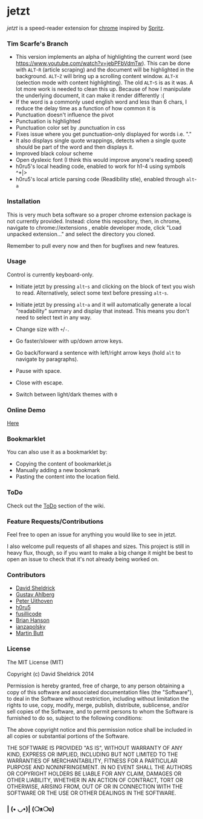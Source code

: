 # jetzt

*jetzt* is a speed-reader extension for [chrome](http://google.com/chrome) inspired by [Spritz](http://www.spritzinc.com/).

### Tim Scarfe's Branch

- This version implements an alpha of highlighting the current word (see https://www.youtube.com/watch?v=jebPFbVdmTw). This can be done with `ALT`-`R` (article scraping) and the document will be highlighted in the background. `ALT`-`Z` will bring up a scrolling content window. `ALT`-`X` (selection mode with content highlighting). The old `ALT`-`S` is as it was. A lot more work is needed to clean this up. Because of how I manipulate the underlying document, it can make it render differently :(
- If the word is a commonly used english word and less than 6 chars, I reduce the delay time as a function of how common it is
- Punctuation doesn't influence the pivot
- Punctuation is highlighted
- Punctuation color set by .punctuation in css
- Fixes issue where you get punctuation-only displayed for words i.e. "."
- It also displays single quote wrappings, detects when a single quote should be part of the word and then displays it.
- Improved black colour scheme
- Open dyslexic font (I think this would improve anyone's reading speed)
- h0ru5's local heading code, enabled to work for h1-4 using symbols ^*|>
- h0ru5's local article parsing code (Readibility stle), enabled through `alt`-`a`

### Installation

This is very much beta software so a proper chrome extension package is not currently provided. Instead: clone this repository, then, in chrome, navigate to chrome://extensions , enable developer mode, click "Load unpacked extension..." and select the directory you cloned.

Remember to pull every now and then for bugfixes and new features.

### Usage

Control is currently keyboard-only.

- Initiate jetzt by pressing `alt`-`s` and clicking on the block of text you wish to read. Alternatively, select some text before pressing `alt`-`s`.

- Initiate jetzt by pressing `alt`-`a` and it will automatically generate a local "readability" summary and display that instead. This means you don't need to select text in any way.

- Change size with `+`/`-`.

- Go faster/slower with up/down arrow keys.

- Go back/forward a sentence with left/right arrow keys (hold `alt` to navigate by paragraphs).

- Pause with space.

- Close with escape.

- Switch between light/dark themes with `0`

### Online Demo

[Here](http://ds300.github.com/jetzt/)

### Bookmarklet

You can also use it as a bookmarklet by:
- Copying the content of bookmarklet.js
- Manually adding a new bookmark
- Pasting the content into the location field. 

### ToDo

Check out the [ToDo](https://github.com/ds300/jetzt/wiki/ToDo) section of the wiki.

### Feature Requests/Contributions

Feel free to open an issue for anything you would like to see in jetzt. 

I also welcome pull requests of all shapes and sizes. This project is still in heavy flux, though, so if you want to make a big change it might be best to open an issue to check that it's not already being worked on.

### Contributors

- [David Sheldrick](https://github.com/ds300)
- [Gustav Ahlberg](https://github.com/Gyran)
- [Peter Uithoven](https://github.com/peteruithoven)
- [h0ru5](https://github.com/h0ru5)
- [fusillicode](https://github.com/fusillicode)
- [Brian Hanson](https://github.com/brianjhanson)
- [ianzapolsky](https://github.com/ianzapolsky)
- [Martin Butt](https://github.com/martinbutt)

### License

The MIT License (MIT)

Copyright (c) David Sheldrick 2014

Permission is hereby granted, free of charge, to any person obtaining a copy
of this software and associated documentation files (the "Software"), to deal
in the Software without restriction, including without limitation the rights
to use, copy, modify, merge, publish, distribute, sublicense, and/or sell
copies of the Software, and to permit persons to whom the Software is
furnished to do so, subject to the following conditions:

The above copyright notice and this permission notice shall be included in
all copies or substantial portions of the Software.

THE SOFTWARE IS PROVIDED "AS IS", WITHOUT WARRANTY OF ANY KIND, EXPRESS OR
IMPLIED, INCLUDING BUT NOT LIMITED TO THE WARRANTIES OF MERCHANTABILITY,
FITNESS FOR A PARTICULAR PURPOSE AND NONINFRINGEMENT. IN NO EVENT SHALL THE
AUTHORS OR COPYRIGHT HOLDERS BE LIABLE FOR ANY CLAIM, DAMAGES OR OTHER
LIABILITY, WHETHER IN AN ACTION OF CONTRACT, TORT OR OTHERWISE, ARISING FROM,
OUT OF OR IN CONNECTION WITH THE SOFTWARE OR THE USE OR OTHER DEALINGS IN
THE SOFTWARE.

### | (• ◡•)| (❍ᴥ❍ʋ)
